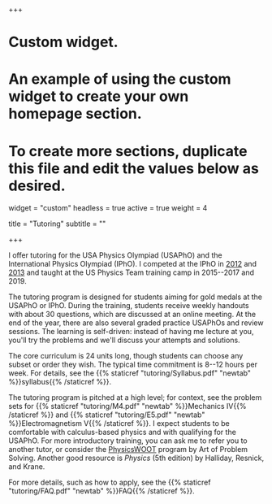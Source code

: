 +++
# Custom widget.
# An example of using the custom widget to create your own homepage section.
# To create more sections, duplicate this file and edit the values below as desired.
widget = "custom"
headless = true
active = true
weight = 4

title = "Tutoring"
subtitle = ""

+++

I offer tutoring for the USA Physics Olympiad (USAPhO) and the International Physics Olympiad (IPhO). I competed at the IPhO in [2012](https://ipho-unofficial.org/timeline/2012/individual) and [2013](https://ipho-unofficial.org/timeline/2013/individual) and taught at the US Physics Team training camp in 2015--2017 and 2019.

The tutoring program is designed for students aiming for gold medals at the USAPhO or IPhO. During the training, students receive weekly handouts with about 30 questions, which are discussed at an online meeting. At the end of the year, there are also several graded practice USAPhOs and review sessions. The learning is self-driven: instead of having me lecture at you, you'll try the problems and we'll discuss your attempts and solutions. 

The core curriculum is 24 units long, though students can choose any subset or order they wish. The typical time commitment is 8--12 hours per week. For details, see the {{% staticref "tutoring/Syllabus.pdf" "newtab" %}}syllabus{{% /staticref %}}. 

The tutoring program is pitched at a high level; for context, see the problem sets for {{% staticref "tutoring/M4.pdf" "newtab" %}}Mechanics IV{{% /staticref %}} and {{% staticref "tutoring/E5.pdf" "newtab" %}}Electromagnetism V{{% /staticref %}}. I expect students to be comfortable with calculus-based physics and with qualifying for the USAPhO. For more introductory training, you can ask me to refer you to another tutor, or consider the [PhysicsWOOT](https://artofproblemsolving.com/school/woot-physics) program by Art of Problem Solving. Another good resource is *Physics* (5th edition) by Halliday, Resnick, and Krane.

For more details, such as how to apply, see the {{% staticref "tutoring/FAQ.pdf" "newtab" %}}FAQ{{% /staticref %}}. 